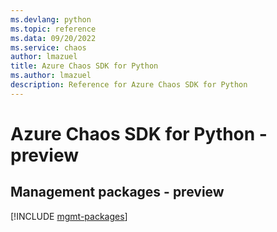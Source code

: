 ```yaml
---
ms.devlang: python
ms.topic: reference
ms.data: 09/20/2022
ms.service: chaos
author: lmazuel
title: Azure Chaos SDK for Python
ms.author: lmazuel
description: Reference for Azure Chaos SDK for Python
---
```

# Azure Chaos SDK for Python - preview

## Management packages - preview
[!INCLUDE [mgmt-packages](chaos-mgmt-index.md)]